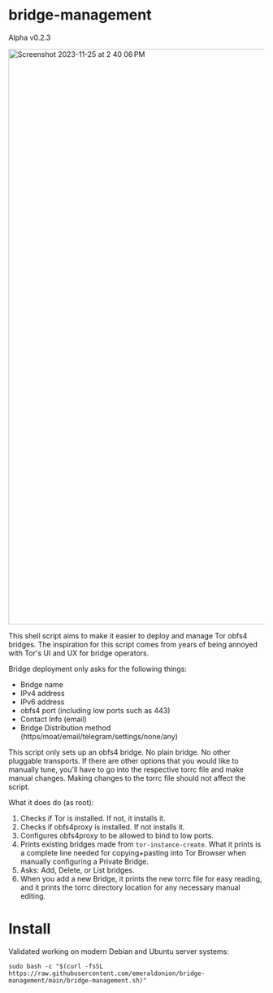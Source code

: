 # bridge-management

Alpha v0.2.3

<img width="1132" alt="Screenshot 2023-11-25 at 2 40 06 PM" src="https://github.com/emeraldonion/bridge-management/assets/8809920/333563f7-7608-4afe-9d5c-47e356907a83">


This shell script aims to make it easier to deploy and manage Tor obfs4 bridges. The inspiration for this script comes from years of being annoyed with Tor's UI and UX for bridge operators.

Bridge deployment only asks for the following things:

- Bridge name
- IPv4 address
- IPv6 address
- obfs4 port (including low ports such as 443)
- Contact Info (email)
- Bridge Distribution method (https/moat/email/telegram/settings/none/any)

This script only sets up an obfs4 bridge. No plain bridge. No other pluggable transports. If there are other options that you would like to manually tune, you'll have to go into the respective torrc file and make manual changes. Making changes to the torrc file should not affect the script.

What it does do (as root):

1. Checks if Tor is installed. If not, it installs it.
2. Checks if obfs4proxy is installed. If not installs it.
3. Configures obfs4proxy to be allowed to bind to low ports.
4. Prints existing bridges made from `tor-instance-create`. What it prints is a complete line needed for copying+pasting into Tor Browser when manually configuring a Private Bridge.
5. Asks: Add, Delete, or List bridges.
6. When you add a new Bridge, it prints the new torrc file for easy reading, and it prints the torrc directory location for any necessary manual editing.

# Install

Validated working on modern Debian and Ubuntu server systems:

`sudo bash -c "$(curl -fsSL https://raw.githubusercontent.com/emeraldonion/bridge-management/main/bridge-management.sh)"`

